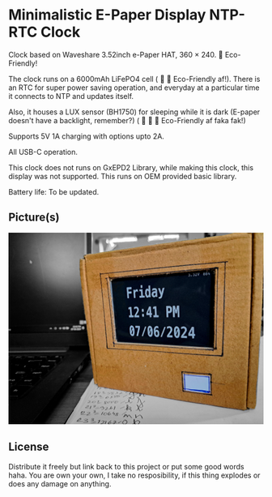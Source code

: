 
# Minimalistic E-Paper Display NTP-RTC Clock

Clock based on Waveshare 3.52inch e-Paper HAT, 360 × 240. :leaves: Eco-Friendly!

The clock runs on a 6000mAh LiFePO4 cell ( :leaves: :leaves: Eco-Friendly af!). There is an RTC for super power saving operation, and everyday at a particular time it connects to NTP and updates itself. 

Also, it houses a LUX sensor (BH1750) for sleeping while it is dark (E-paper doesn't have a backlight, remember?) ( :leaves: :leaves: :leaves: Eco-Friendly af faka fak!)

Supports 5V 1A charging with options upto 2A.

All USB-C operation.

This clock does not runs on GxEPD2 Library, while making this clock, this display was not supported. This runs on OEM provided basic library.

Battery life: To be updated.
## Picture(s)

![Clock](https://github.com/KamadoTanjiro-beep/E-Paper-Display-NTP-Clock/blob/main/epdClock.jpg)


## License

Distribute it freely but link back to this project or put some good words haha. You are own your own, I take no resposibility, if this thing explodes or does any damage on anything.


